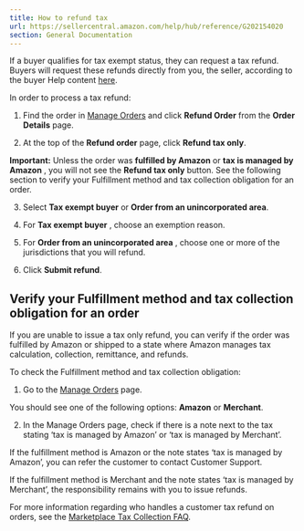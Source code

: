```yaml
---
title: How to refund tax
url: https://sellercentral.amazon.com/help/hub/reference/G202154020
section: General Documentation
---
```


If a buyer qualifies for tax exempt status, they can request a tax refund.
Buyers will request these refunds directly from you, the seller, according to
the buyer Help content
[here](https://www.amazon.com/gp/help/customer/display.html/?nodeId=202036770&language=en_US&ref=ag_home_cont_202154020).

In order to process a tax refund:

  1. Find the order in [Manage Orders](/gp/orders-v2/list?ref=au_myo_shel_xx) and click **Refund Order** from the **Order Details** page.

  2. At the top of the **Refund order** page, click **Refund tax only**.

**Important:** Unless the order was **fulfilled by Amazon** or **tax is
managed by Amazon** , you will not see the **Refund tax only** button. See the
following section to verify your Fulfillment method and tax collection
obligation for an order.

  3. Select **Tax exempt buyer** or **Order from an unincorporated area**.

  4. For **Tax exempt buyer** , choose an exemption reason.

  5. For **Order from an unincorporated area** , choose one or more of the jurisdictions that you will refund.

  6. Click **Submit refund**.

## Verify your Fulfillment method and tax collection obligation for an order

If you are unable to issue a tax only refund, you can verify if the order was
fulfilled by Amazon or shipped to a state where Amazon manages tax
calculation, collection, remittance, and refunds.

To check the Fulfillment method and tax collection obligation:

  1. Go to the [Manage Orders](/gp/orders-v2/list?ref=au_myo_shel_xx) page.

You should see one of the following options: **Amazon** or **Merchant**.

  2. In the Manage Orders page, check if there is a note next to the tax stating ‘tax is managed by Amazon’ or ‘tax is managed by Merchant’. 

If the fulfillment method is Amazon or the note states ‘tax is managed by
Amazon’, you can refer the customer to contact Customer Support.

If the fulfillment method is Merchant and the note states ‘tax is managed by
Merchant’, the responsibility remains with you to issue refunds.

For more information regarding who handles a customer tax refund on orders,
see the [Marketplace Tax Collection FAQ](/gp/help/G7VYHGJ8ZT2M58CP).

